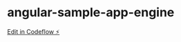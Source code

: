 # angular-sample-app-engine

[Edit in Codeflow ⚡️](https://stackblitz.com/~/github.com/imdiegoruiz/angular-sample-app-engine)